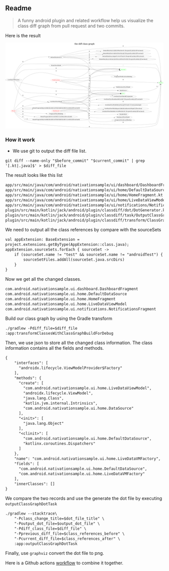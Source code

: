 ## Readme

> A funny android plugin and related workflow help us visualize the class diff graph from pull request and two commits.

Here is the result

![](class_diff/class_diff_2022_04_11_13_02_41.png)

### How it work

* We use git to output the diff file list.

```
git diff --name-only "$before_commit" "$current_commit" | grep '[.kt|.java]$' > $diff_file
```

The result looks like this list

```
app/src/main/java/com/android/nativationsample/ui/dashboard/DashboardFragment.kt
app/src/main/java/com/android/nativationsample/ui/home/DefaultDataSource.kt
app/src/main/java/com/android/nativationsample/ui/home/HomeFragment.kt
app/src/main/java/com/android/nativationsample/ui/home/LiveDataViewModel.kt
app/src/main/java/com/android/nativationsample/ui/notifications/NotificationsFragment.kt
plugin/src/main/kotlin/jack/android/plugin/classdiff/dot/DotGenerator.kt
plugin/src/main/kotlin/jack/android/plugin/classdiff/task/OutputClassGraphDotTask.kt
plugin/src/main/kotlin/jack/android/plugin/classdiff/transform/ClassGraphBuildTransform.kt
```

We need to output all the class references by compare with the sourceSets

```
val appExtension: BaseExtension = project.extensions.getByType(AppExtension::class.java);
appExtension.sourceSets.forEach { sourceSet ->
    if (sourceSet.name != "test" && sourceSet.name != "androidTest") {
        sourceSetFiles.addAll(sourceSet.java.srcDirs)
    }
}
```

Now we get all the changed classes.

```
com.android.nativationsample.ui.dashboard.DashboardFragment
com.android.nativationsample.ui.home.DefaultDataSource
com.android.nativationsample.ui.home.HomeFragment
com.android.nativationsample.ui.home.LiveDataViewModel
com.android.nativationsample.ui.notifications.NotificationsFragment
```

Build our class graph by using the Gradle transform

```
./gradlew -Pdiff_file=$diff_file :app:transformClassesWithClassGraphBuildForDebug
```

Then, we use json to store all the changed class information. The class information contains all the
fields and methods.

```
{
    "interfaces": [
      "androidx.lifecycle.ViewModelProvider$Factory"
    ],
    "methods": {
      "create": [
        "com.android.nativationsample.ui.home.LiveDataViewModel",
        "androidx.lifecycle.ViewModel",
        "java.lang.Class",
        "kotlin.jvm.internal.Intrinsics",
        "com.android.nativationsample.ui.home.DataSource"
      ],
      "<init>": [
        "java.lang.Object"
      ],
      "<clinit>": [
        "com.android.nativationsample.ui.home.DefaultDataSource",
        "kotlinx.coroutines.Dispatchers"
      ]
    },
    "name": "com.android.nativationsample.ui.home.LiveDataVMFactory",
    "fields": [
      "com.android.nativationsample.ui.home.DefaultDataSource",
      "com.android.nativationsample.ui.home.LiveDataVMFactory"
    ],
    "innerClasses": []
}
```

We compare the two records and use the generate the dot file by executing `outputClassGraphDotTask`

```
./gradlew --stacktrace\
    "-Pclass_change_title=$dot_file_title" \
    "-Poutput_dot_file=$output_dot_file" \
    "-Pdiff_class_file=$diff_file" \
    "-Pprevious_diff_file=$class_references_before" \
    "-Pcurrent_diff_file=$class_references_after" \
    :app:outputClassGraphDotTask
```

Finally, use `graphviz` convert the dot file to png.

Here is a Github actions [workflow](.github/workflows/pull-request-class-diff.yml) to combine it
together.